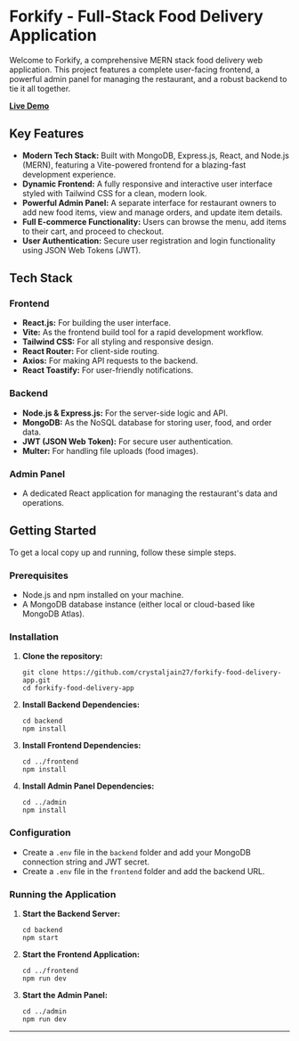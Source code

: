 # Forkify - Full-Stack Food Delivery Application

Welcome to Forkify, a comprehensive MERN stack food delivery web application. This project features a complete user-facing frontend, a powerful admin panel for managing the restaurant, and a robust backend to tie it all together.

[**Live Demo**](forkify-food-delivery-app-git-main-crystal-jains-projects.vercel.app)

## Key Features

- **Modern Tech Stack:** Built with MongoDB, Express.js, React, and Node.js (MERN), featuring a Vite-powered frontend for a blazing-fast development experience.
- **Dynamic Frontend:** A fully responsive and interactive user interface styled with Tailwind CSS for a clean, modern look.
- **Powerful Admin Panel:** A separate interface for restaurant owners to add new food items, view and manage orders, and update item details.
- **Full E-commerce Functionality:** Users can browse the menu, add items to their cart, and proceed to checkout.
- **User Authentication:** Secure user registration and login functionality using JSON Web Tokens (JWT).

## Tech Stack

### Frontend
- **React.js:** For building the user interface.
- **Vite:** As the frontend build tool for a rapid development workflow.
- **Tailwind CSS:** For all styling and responsive design.
- **React Router:** For client-side routing.
- **Axios:** For making API requests to the backend.
- **React Toastify:** For user-friendly notifications.

### Backend
- **Node.js & Express.js:** For the server-side logic and API.
- **MongoDB:** As the NoSQL database for storing user, food, and order data.
- **JWT (JSON Web Token):** For secure user authentication.
- **Multer:** For handling file uploads (food images).

### Admin Panel
- A dedicated React application for managing the restaurant's data and operations.

## Getting Started

To get a local copy up and running, follow these simple steps.

### Prerequisites

- Node.js and npm installed on your machine.
- A MongoDB database instance (either local or cloud-based like MongoDB Atlas).

### Installation

1.  **Clone the repository:**
    ```
    git clone https://github.com/crystaljain27/forkify-food-delivery-app.git
    cd forkify-food-delivery-app
    ```

2.  **Install Backend Dependencies:**
    ```
    cd backend
    npm install
    ```

3.  **Install Frontend Dependencies:**
    ```
    cd ../frontend
    npm install
    ```

4.  **Install Admin Panel Dependencies:**
    ```
    cd ../admin
    npm install
    ```

### Configuration

- Create a `.env` file in the `backend` folder and add your MongoDB connection string and JWT secret.
- Create a `.env` file in the `frontend` folder and add the backend URL.

### Running the Application

1.  **Start the Backend Server:**
    ```
    cd backend
    npm start
    ```

2.  **Start the Frontend Application:**
    ```
    cd ../frontend
    npm run dev
    ```

3.  **Start the Admin Panel:**
    ```
    cd ../admin
    npm run dev
    ```

---
